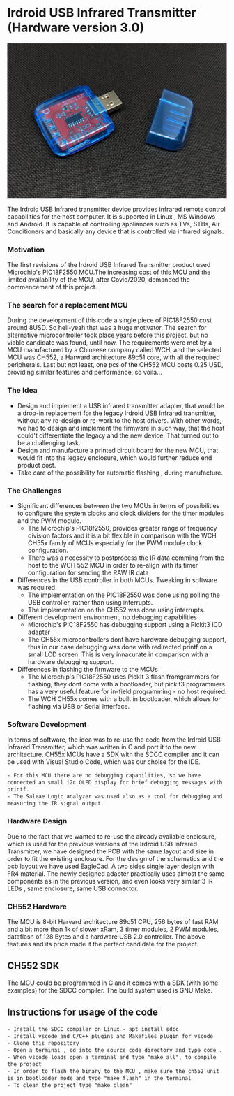 # Irdroid USB Infrared Transmitter (Hardware version 3.0)

![USB Infrared Transmitter v3](https://raw.githubusercontent.com/Irdroid/USB-Infrared-Transmitter-v3/refs/heads/master/Hardware/Pictures/black3%20(Medium).png)

The Irdroid USB Infrared transmitter device provides infrared remote control capabilities for the host computer. It is supported in Linux , MS Windows and Android. It is capable of controlling appliances such as TVs, STBs, Air Conditioners and basically any device that is controlled via infrared signals.
### Motivation
The first revisions of the Irdroid USB Infrared Transmitter product used Microchip's PIC18F2550 MCU.The increasing cost of this MCU and the limited availability of the MCU, after Covid/2020, demanded the commencement of this project.

### The search for a replacement MCU
During the development of this code a single piece of PIC18F2550 cost around 8USD. So hell-yeah that was a huge motivator.
The search for alternative microcontroller took place years before this project, but no viable candidate was found, until now. The requirements were met by a MCU manufactured by a Chineese company called WCH, and the selected MCU was CH552, a Harward architecture 89c51 core, with all the required peripherals. 
Last but not least, one pcs of the CH552 MCU costs 0.25 USD, providing similar features and performance, so voila...

### The Idea
- Design and implement a USB infrared transmitter adapter, that would be a drop-in replacement for the legacy Irdroid USB Infrared transmitter, without any re-design or re-work to the host drivers. With other words, we had to design and implement the firmware in such way, that the host could't differentiate the legacy and the new device. That turned out to be a challenging task. 
- Design and manufacture a printed circuit board for the new MCU, that would fit into the legacy enclosure, which would further reduce end product cost.
- Take care of the possibility for automatic flashing , during manufacture.
### The Challenges

- Significant differences between the two MCUs in terms of possibilities to configure the system clocks and clock dividers for the timer modules and the PWM module.
    - The Microchip's PIC18f2550, provides greater range of frequency division factors and it is a bit flexible in comparison with the WCH CH55x family of MCUs especially for the PWM module clock configuration.
    - There was a necessity to postprocess the IR data comming from the host to the WCH 552 MCU in order to re-align with its timer configuration for sending the RAW IR data
- Differences in the USB controller in both MCUs. Tweaking in software was required.
    - The implementation on the PIC18F2550 was done using polling the USB controller, rather than using interrupts.
    - The implementation on the CH552 was done using interrupts.
- Different development environment, no debugging capabilities
    - Microchip's PIC18F2550 has debugging support using a Pickit3 ICD adapter
    - The CH55x microcontrollers dont have hardware debugging support, thus in our case debugging was done with redirected printf on a small LCD screen. This is very innacurate in comparison with a hardware debugging support.
- Differences in flashing the firmware to the MCUs
    - The Microchip's PIC18F2550 uses PickIt 3 flash fromgrammers for flashing, they dont come with a bootloader, but pickit3 programmers has a very useful feature for in-field programming - no host required.
    - The WCH CH55x comes with a built in bootloader, which allows for flashing via USB or Serial interface.

### Software Development 

In terms of software, the idea was to re-use the code from the Irdroid USB Infrared Transmitter, which was written in C and port it to the new architecture. CH55x MCUs have a SDK with the SDCC compiler and it can be used with Visual Studio Code, which was our choise for the IDE. 

    - For this MCU there are no debugging capabilities, so we have connected an small i2c OLED display for brief debugging messages with printf.
    - The Saleae Logic analyzer was used also as a tool for debugging and measuring the IR signal output.

### Hardware Design

Due to the fact that we wanted to re-use the already available enclosure, which is used for the previous versions of the Irdroid USB Infrared Transmitter, we have designed the PCB with the same layout and size in order to fit the existing enclosure. For the design of the schematics and the pcb layout we have used EagleCad. A two sides single layer design with FR4 material. The newly designed adapter practically uses almost the same components as in the previous version, and even looks very similar 3 IR LEDs , same enclosure, same USB connector.

### CH552 Hardware
The MCU is 8-bit Harvard architecture 89c51 CPU, 256 bytes of fast RAM and a bit more
than 1k of slower xRam, 3 timer modules, 2 PWM modules, dataflash of 128 Bytes and a hardware USB 2.0 controller.
The above features and its price made it the perfect candidate for the project.

## CH552 SDK
The MCU could be programmed in C and it comes with a SDK (with some examples) for the SDCC compiler. The build system used is GNU Make.

## Instructions for usage of the code

    - Install the SDCC compiler on Linux - apt install sdcc
    - Install vscode and C/C++ plugins and Makefiles plugin for vscode
    - Clone this repository
    - Open a terminal , cd into the source code directory and type code .
    - When vscode loads open a terminal and type "make all", to compile the project
    - In order to flash the binary to the MCU , make sure the ch552 unit is in bootloader mode and type "make flash" in the terminal
    - To clean the project type "make clean"


